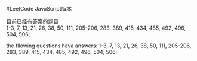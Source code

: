 #LeetCode JavaScript版本

目前已经有答案的题目   
1-3, 7, 13, 21, 26, 38, 50, 111, 205-206, 283, 389, 415, 434, 485, 492, 496, 504, 506;

the fllowing questions hava answers: 
1-3, 7, 13, 21, 26, 38, 50, 111, 205-206, 283, 389, 415, 434, 485, 492, 496, 504, 506;